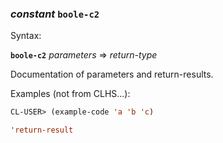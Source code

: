 ### <em>constant</em> <strong>`boole-c2`</strong>

Syntax:

<strong>`boole-c2`</strong> <em>parameters</em> => <em>return-type</em>

Documentation of parameters and return-results.

Examples (not from CLHS...):

```lisp
CL-USER> (example-code 'a 'b 'c)

'return-result
```
